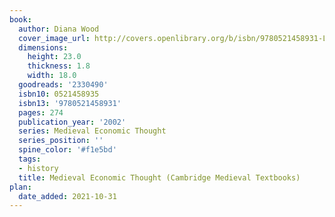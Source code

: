 ```yaml
---
book:
  author: Diana Wood
  cover_image_url: http://covers.openlibrary.org/b/isbn/9780521458931-L.jpg
  dimensions:
    height: 23.0
    thickness: 1.8
    width: 18.0
  goodreads: '2330490'
  isbn10: 0521458935
  isbn13: '9780521458931'
  pages: 274
  publication_year: '2002'
  series: Medieval Economic Thought
  series_position: ''
  spine_color: '#f1e5bd'
  tags:
  - history
  title: Medieval Economic Thought (Cambridge Medieval Textbooks)
plan:
  date_added: 2021-10-31
---
```

